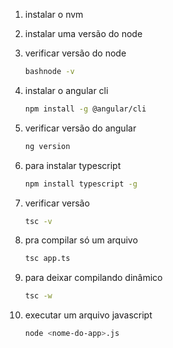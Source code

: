 1. instalar o nvm

2. instalar uma versão do node

3. verificar versão do node

    ```bash
    bashnode -v
    ```

4. instalar o angular cli

    ```bash
    npm install -g @angular/cli
    ```

5. verificar versão do angular

    ``````bash
    ng version

6. para instalar typescript

    ```bash
    npm install typescript -g
    ```

7. verificar versão

    ```bash
    tsc -v
    ```

8. pra compilar só um arquivo

    ```bash
    tsc app.ts
    ```

9. para deixar compilando dinâmico

    ```bash
    tsc -w
    ```

10. executar um arquivo javascript

    ```bash
    node <nome-do-app>.js
    ```